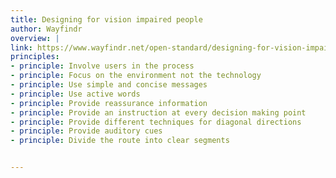 ```yaml
---
title: Designing for vision impaired people
author: Wayfindr
overview: |
link: https://www.wayfindr.net/open-standard/designing-for-vision-impaired-people/design-principles?version=candidate-recommendation-1-0
principles:
- principle: Involve users in the process
- principle: Focus on the environment not the technology
- principle: Use simple and concise messages
- principle: Use active words
- principle: Provide reassurance information
- principle: Provide an instruction at every decision making point
- principle: Provide different techniques for diagonal directions
- principle: Provide auditory cues
- principle: Divide the route into clear segments


---
```

